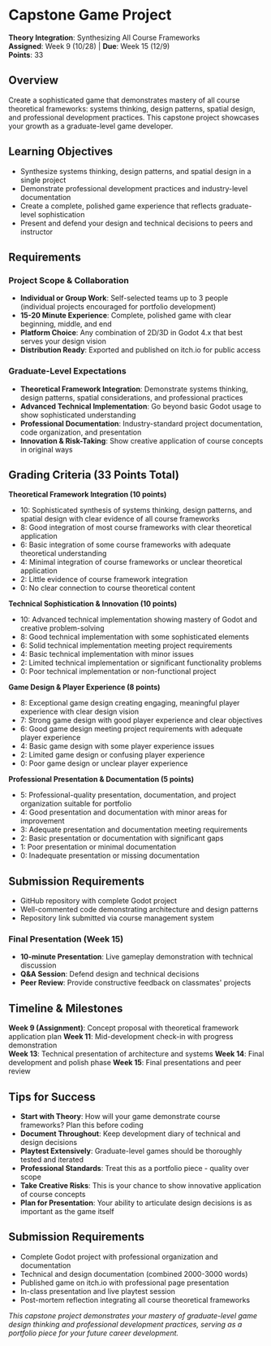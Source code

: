 
# Capstone Game Project
**Theory Integration**: Synthesizing All Course Frameworks  
**Assigned**: Week 9 (10/28) | **Due**: Week 15 (12/9)  
**Points**: 33

## Overview
Create a sophisticated game that demonstrates mastery of all course theoretical frameworks: systems thinking, design patterns, spatial design, and professional development practices. This capstone project showcases your growth as a graduate-level game developer.

## Learning Objectives
- Synthesize systems thinking, design patterns, and spatial design in a single project
- Demonstrate professional development practices and industry-level documentation
- Create a complete, polished game experience that reflects graduate-level sophistication
- Present and defend your design and technical decisions to peers and instructor

## Requirements

### Project Scope & Collaboration
- **Individual or Group Work**: Self-selected teams up to 3 people (individual projects encouraged for portfolio development)
- **15-20 Minute Experience**: Complete, polished game with clear beginning, middle, and end
- **Platform Choice**: Any combination of 2D/3D in Godot 4.x that best serves your design vision
- **Distribution Ready**: Exported and published on itch.io for public access

### Graduate-Level Expectations
- **Theoretical Framework Integration**: Demonstrate systems thinking, design patterns, spatial considerations, and professional practices
- **Advanced Technical Implementation**: Go beyond basic Godot usage to show sophisticated understanding
- **Professional Documentation**: Industry-standard project documentation, code organization, and presentation
- **Innovation & Risk-Taking**: Show creative application of course concepts in original ways

## Grading Criteria (33 Points Total)

**Theoretical Framework Integration (10 points)**
- 10: Sophisticated synthesis of systems thinking, design patterns, and spatial design with clear evidence of all course frameworks
- 8: Good integration of most course frameworks with clear theoretical application
- 6: Basic integration of some course frameworks with adequate theoretical understanding
- 4: Minimal integration of course frameworks or unclear theoretical application
- 2: Little evidence of course framework integration
- 0: No clear connection to course theoretical content

**Technical Sophistication & Innovation (10 points)**
- 10: Advanced technical implementation showing mastery of Godot and creative problem-solving
- 8: Good technical implementation with some sophisticated elements
- 6: Solid technical implementation meeting project requirements
- 4: Basic technical implementation with minor issues
- 2: Limited technical implementation or significant functionality problems
- 0: Poor technical implementation or non-functional project

**Game Design & Player Experience (8 points)**
- 8: Exceptional game design creating engaging, meaningful player experience with clear design vision
- 7: Strong game design with good player experience and clear objectives
- 6: Good game design meeting project requirements with adequate player experience
- 4: Basic game design with some player experience issues
- 2: Limited game design or confusing player experience
- 0: Poor game design or unclear player experience

**Professional Presentation & Documentation (5 points)**
- 5: Professional-quality presentation, documentation, and project organization suitable for portfolio
- 4: Good presentation and documentation with minor areas for improvement
- 3: Adequate presentation and documentation meeting requirements
- 2: Basic presentation or documentation with significant gaps
- 1: Poor presentation or minimal documentation
- 0: Inadequate presentation or missing documentation

## Submission Requirements

- GitHub repository with complete Godot project
- Well-commented code demonstrating architecture and design patterns
- Repository link submitted via course management system

### Final Presentation (Week 15)
- **10-minute Presentation**: Live gameplay demonstration with technical discussion
- **Q&A Session**: Defend design and technical decisions
- **Peer Review**: Provide constructive feedback on classmates' projects

## Timeline & Milestones

**Week 9 (Assignment)**: Concept proposal with theoretical framework application plan
**Week 11**: Mid-development check-in with progress demonstration  
**Week 13**: Technical presentation of architecture and systems
**Week 14**: Final development and polish phase
**Week 15**: Final presentations and peer review

## Tips for Success
- **Start with Theory**: How will your game demonstrate course frameworks? Plan this before coding
- **Document Throughout**: Keep development diary of technical and design decisions
- **Playtest Extensively**: Graduate-level games should be thoroughly tested and iterated
- **Professional Standards**: Treat this as a portfolio piece - quality over scope
- **Take Creative Risks**: This is your chance to show innovative application of course concepts
- **Plan for Presentation**: Your ability to articulate design decisions is as important as the game itself

## Submission Requirements
- Complete Godot project with professional organization and documentation
- Technical and design documentation (combined 2000-3000 words)
- Published game on itch.io with professional page presentation
- In-class presentation and live playtest session
- Post-mortem reflection integrating all course theoretical frameworks

*This capstone project demonstrates your mastery of graduate-level game design thinking and professional development practices, serving as a portfolio piece for your future career development.*
